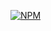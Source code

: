 [![NPM](http://img.shields.io/npm/v/nano.svg?style=flat-square)](https://www.npmjs.com/package/nano)